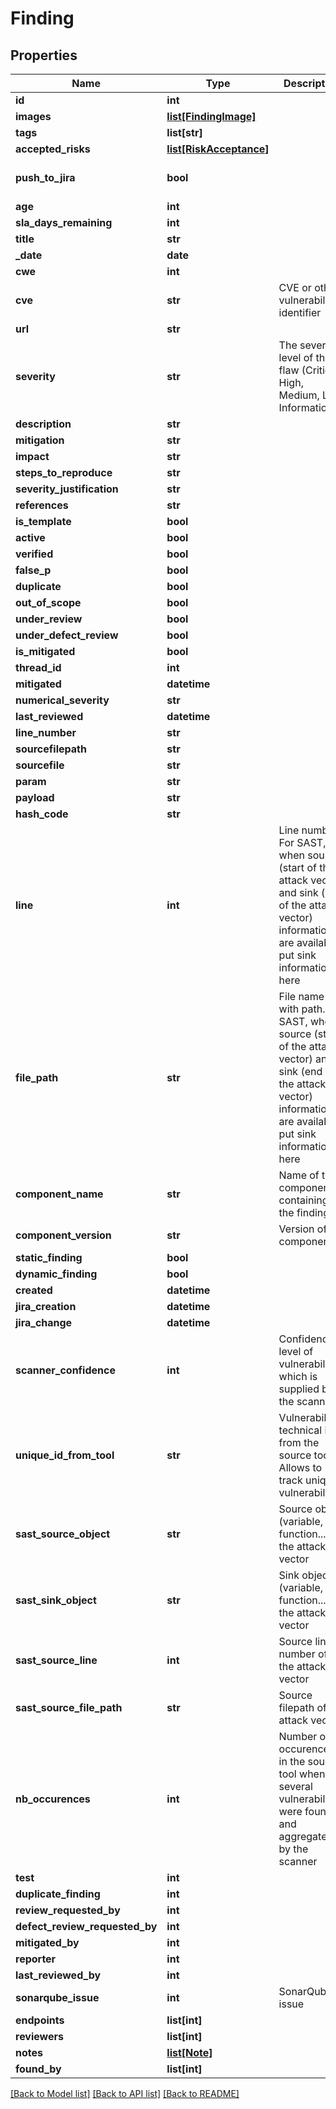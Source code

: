 # Finding

## Properties
Name | Type | Description | Notes
------------ | ------------- | ------------- | -------------
**id** | **int** |  | [optional] 
**images** | [**list[FindingImage]**](FindingImage.md) |  | [optional] 
**tags** | **list[str]** |  | [optional] 
**accepted_risks** | [**list[RiskAcceptance]**](RiskAcceptance.md) |  | [optional] 
**push_to_jira** | **bool** |  | [optional] [default to False]
**age** | **int** |  | [optional] 
**sla_days_remaining** | **int** |  | [optional] 
**title** | **str** |  | 
**_date** | **date** |  | [optional] 
**cwe** | **int** |  | [optional] 
**cve** | **str** | CVE or other vulnerability identifier | [optional] 
**url** | **str** |  | [optional] 
**severity** | **str** | The severity level of this flaw (Critical, High, Medium, Low, Informational) | 
**description** | **str** |  | 
**mitigation** | **str** |  | 
**impact** | **str** |  | 
**steps_to_reproduce** | **str** |  | [optional] 
**severity_justification** | **str** |  | [optional] 
**references** | **str** |  | [optional] 
**is_template** | **bool** |  | [optional] 
**active** | **bool** |  | [optional] 
**verified** | **bool** |  | [optional] 
**false_p** | **bool** |  | [optional] 
**duplicate** | **bool** |  | [optional] 
**out_of_scope** | **bool** |  | [optional] 
**under_review** | **bool** |  | [optional] 
**under_defect_review** | **bool** |  | [optional] 
**is_mitigated** | **bool** |  | [optional] 
**thread_id** | **int** |  | [optional] 
**mitigated** | **datetime** |  | [optional] 
**numerical_severity** | **str** |  | 
**last_reviewed** | **datetime** |  | [optional] 
**line_number** | **str** |  | [optional] 
**sourcefilepath** | **str** |  | [optional] 
**sourcefile** | **str** |  | [optional] 
**param** | **str** |  | [optional] 
**payload** | **str** |  | [optional] 
**hash_code** | **str** |  | [optional] 
**line** | **int** | Line number. For SAST, when source (start of the attack vector) and sink (end of the attack vector) information are available, put sink information here | [optional] 
**file_path** | **str** | File name with path. For SAST, when source (start of the attack vector) and sink (end of the attack vector) information are available, put sink information here | [optional] 
**component_name** | **str** | Name of the component containing the finding.  | [optional] 
**component_version** | **str** | Version of the component. | [optional] 
**static_finding** | **bool** |  | [optional] 
**dynamic_finding** | **bool** |  | [optional] 
**created** | **datetime** |  | [optional] 
**jira_creation** | **datetime** |  | [optional] 
**jira_change** | **datetime** |  | [optional] 
**scanner_confidence** | **int** | Confidence level of vulnerability which is supplied by the scannner. | [optional] 
**unique_id_from_tool** | **str** | Vulnerability technical id from the source tool. Allows to track unique vulnerabilities | [optional] 
**sast_source_object** | **str** | Source object (variable, function...) of the attack vector | [optional] 
**sast_sink_object** | **str** | Sink object (variable, function...) of the attack vector | [optional] 
**sast_source_line** | **int** | Source line number of the attack vector | [optional] 
**sast_source_file_path** | **str** | Source filepath of the attack vector | [optional] 
**nb_occurences** | **int** | Number of occurences in the source tool when several vulnerabilites were found and aggregated by the scanner | [optional] 
**test** | **int** |  | [optional] 
**duplicate_finding** | **int** |  | [optional] 
**review_requested_by** | **int** |  | [optional] 
**defect_review_requested_by** | **int** |  | [optional] 
**mitigated_by** | **int** |  | [optional] 
**reporter** | **int** |  | [optional] 
**last_reviewed_by** | **int** |  | [optional] 
**sonarqube_issue** | **int** | SonarQube issue | [optional] 
**endpoints** | **list[int]** |  | [optional] 
**reviewers** | **list[int]** |  | [optional] 
**notes** | [**list[Note]**](Note.md) |  | [optional] 
**found_by** | **list[int]** |  | [optional] 

[[Back to Model list]](../README.md#documentation-for-models) [[Back to API list]](../README.md#documentation-for-api-endpoints) [[Back to README]](../README.md)



